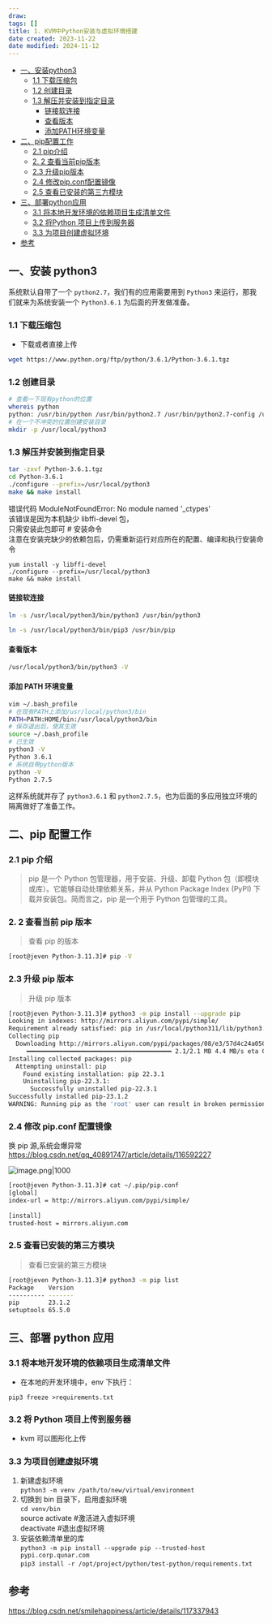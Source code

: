 ```yaml
---
draw:
tags: []
title: 1. KVM中Python安装与虚拟环境搭建
date created: 2023-11-22
date modified: 2024-11-12
---
```

- [一、安装python3](#%E4%B8%80%E3%80%81%E5%AE%89%E8%A3%85python3)
	- [1.1 下载压缩包](#1.1%20%E4%B8%8B%E8%BD%BD%E5%8E%8B%E7%BC%A9%E5%8C%85)
	- [1.2 创建目录](#1.2%20%E5%88%9B%E5%BB%BA%E7%9B%AE%E5%BD%95)
	- [1.3 解压并安装到指定目录](#1.3%20%E8%A7%A3%E5%8E%8B%E5%B9%B6%E5%AE%89%E8%A3%85%E5%88%B0%E6%8C%87%E5%AE%9A%E7%9B%AE%E5%BD%95)
		- [链接软连接](#%E9%93%BE%E6%8E%A5%E8%BD%AF%E8%BF%9E%E6%8E%A5)
		- [查看版本](#%E6%9F%A5%E7%9C%8B%E7%89%88%E6%9C%AC)
		- [添加PATH环境变量](#%E6%B7%BB%E5%8A%A0PATH%E7%8E%AF%E5%A2%83%E5%8F%98%E9%87%8F)
- [二、pip配置工作](#%E4%BA%8C%E3%80%81pip%E9%85%8D%E7%BD%AE%E5%B7%A5%E4%BD%9C)
	- [2.1 pip介绍](#2.1%20pip%E4%BB%8B%E7%BB%8D)
	- [2. 2 查看当前pip版本](#2.%202%20%E6%9F%A5%E7%9C%8B%E5%BD%93%E5%89%8Dpip%E7%89%88%E6%9C%AC)
	- [2.3 升级pip版本](#2.3%20%E5%8D%87%E7%BA%A7pip%E7%89%88%E6%9C%AC)
	- [2.4 修改pip.conf配置镜像](#2.4%20%E4%BF%AE%E6%94%B9pip.conf%E9%85%8D%E7%BD%AE%E9%95%9C%E5%83%8F)
	- [2.5 查看已安装的第三⽅模块](#2.5%20%E6%9F%A5%E7%9C%8B%E5%B7%B2%E5%AE%89%E8%A3%85%E7%9A%84%E7%AC%AC%E4%B8%89%E2%BD%85%E6%A8%A1%E5%9D%97)
- [三、部署python应用](#%E4%B8%89%E3%80%81%E9%83%A8%E7%BD%B2python%E5%BA%94%E7%94%A8)
	- [3.1 将本地开发环境的依赖项目生成清单文件](#3.1%20%E5%B0%86%E6%9C%AC%E5%9C%B0%E5%BC%80%E5%8F%91%E7%8E%AF%E5%A2%83%E7%9A%84%E4%BE%9D%E8%B5%96%E9%A1%B9%E7%9B%AE%E7%94%9F%E6%88%90%E6%B8%85%E5%8D%95%E6%96%87%E4%BB%B6)
	- [3.2 将Python 项目上传到服务器](#3.2%20%E5%B0%86Python%20%E9%A1%B9%E7%9B%AE%E4%B8%8A%E4%BC%A0%E5%88%B0%E6%9C%8D%E5%8A%A1%E5%99%A8)
	- [3.3 为项目创建虚拟环境](#3.3%20%E4%B8%BA%E9%A1%B9%E7%9B%AE%E5%88%9B%E5%BB%BA%E8%99%9A%E6%8B%9F%E7%8E%AF%E5%A2%83)
- [参考](#%E5%8F%82%E8%80%83)

## 一、安装 python3

系统默认自带了一个 `python2.7`，我们有的应用需要用到 `Python3` 来运行，那我们就来为系统安装一个 `Python3.6.1` 为后面的开发做准备。

### 1.1 下载压缩包

- 下载或者直接上传

```bash
wget https://www.python.org/ftp/python/3.6.1/Python-3.6.1.tgz
```

### 1.2 创建目录

```bash
# 查看一下现有python的位置
whereis python
python: /usr/bin/python /usr/bin/python2.7 /usr/bin/python2.7-config /usr/lib/python2.7 /usr/lib64/python2.7 /etc/python /usr/include/python2.7
# 在一个不冲突的位置创建安装目录
mkdir -p /usr/local/python3
```

### 1.3 解压并安装到指定目录

```bash
tar -zxvf Python-3.6.1.tgz
cd Python-3.6.1
./configure --prefix=/usr/local/python3
make && make install
```

错误代码 ModuleNotFoundError: No module named '_ctypes'  
该错误是因为本机缺少 libffi-devel 包，  
只需安装此包即可 # 安装命令  
注意在安装完缺少的依赖包后，仍需重新运行对应所在的配置、编译和执行安装命令

```shell
yum install -y libffi-devel 
./configure --prefix=/usr/local/python3
make && make install
```

#### 链接软连接

```bash
ln -s /usr/local/python3/bin/python3 /usr/bin/python3

ln -s /usr/local/python3/bin/pip3 /usr/bin/pip
```

#### 查看版本

```bash
/usr/local/python3/bin/python3 -V
```

#### 添加 PATH 环境变量

```bash
vim ~/.bash_profile
# 在现有PATH上添加/usr/local/python3/bin
PATH=PATH:HOME/bin:/usr/local/python3/bin
# 保存退出后，使其生效
source ~/.bash_profile
# 已生效
python3 -V
Python 3.6.1
# 系统自带python版本
python -V
Python 2.7.5
```

这样系统就并存了 `python3.6.1` 和 `python2.7.5`，也为后面的多应用独立环境的隔离做好了准备工作。

## 二、pip 配置工作

### 2.1 pip 介绍

> pip 是一个 Python 包管理器，用于安装、升级、卸载 Python 包（即模块或库）。它能够自动处理依赖关系，并从 Python Package Index (PyPI) 下载并安装包。简而言之，pip 是一个用于 Python 包管理的工具。

### 2. 2 查看当前 pip 版本

> 查看 pip 的版本

```bash
[root@jeven Python-3.11.3]# pip -V
```

### 2.3 升级 pip 版本

> 升级 pip 版本

```bash
[root@jeven Python-3.11.3]# python3 -m pip install --upgrade pip
Looking in indexes: http://mirrors.aliyun.com/pypi/simple/
Requirement already satisfied: pip in /usr/local/python311/lib/python3.11/site-packages (22.3.1)
Collecting pip
  Downloading http://mirrors.aliyun.com/pypi/packages/08/e3/57d4c24a050aa0bcca46b2920bff40847db79535dc78141eb83581a52eb8/pip-23.1.2-py3-none-any.whl (2.1 MB)
     ━━━━━━━━━━━━━━━━━━━━━━━━━━━━━━━━━━━━━━━━ 2.1/2.1 MB 4.4 MB/s eta 0:00:00
Installing collected packages: pip
  Attempting uninstall: pip
    Found existing installation: pip 22.3.1
    Uninstalling pip-22.3.1:
      Successfully uninstalled pip-22.3.1
Successfully installed pip-23.1.2
WARNING: Running pip as the 'root' user can result in broken permissions and conflicting behaviour with the system package manager. It is recommended to use a virtual environment instead: https://pip.pypa.io/warnings/venv
```

### 2.4 修改 pip.conf 配置镜像

换 pip 源,系统会爆异常  
	https://blog.csdn.net/qq_40891747/article/details/116592227

![image.png|1000](https://cdn.jsdelivr.net/gh/Leoyishou/imageHosting@main/img/20231122014946.png)

```bash
[root@jeven Python-3.11.3]# cat ~/.pip/pip.conf 
[global]
index-url = http://mirrors.aliyun.com/pypi/simple/
 
[install]
trusted-host = mirrors.aliyun.com
```

### 2.5 查看已安装的第三⽅模块

> 查看已安装的第三⽅模块

```bash
[root@jeven Python-3.11.3]# python3 -m pip list
Package    Version
---------- -------
pip        23.1.2
setuptools 65.5.0
```

## 三、部署 python 应用

### 3.1 将本地开发环境的依赖项目生成清单文件

- 在本地的开发环境中，env 下执行：

```shell
pip3 freeze >requirements.txt
```

### 3.2 将 Python 项目上传到服务器

- kvm 可以图形化上传

### 3.3 为项目创建虚拟环境

1. 新建虚拟环境  
	`python3 -m venv /path/to/new/virtual/environment`
2. 切换到 bin 目录下，启用虛拟环境  
	`cd venv/bin`  
	source activate #激活进入虚拟环境  
	deactivate #退出虚拟环境
3. 安装依赖清单里的库  
	`python3 -m pip install --upgrade pip --trusted-host pypi.corp.qunar.com`  
	`pip3 install -r /opt/project/python/test-python/requirements.txt`

## 参考

https://blog.csdn.net/smilehappiness/article/details/117337943

